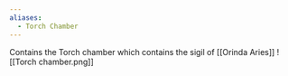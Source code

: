 ```yaml
---
aliases:
  - Torch Chamber
---
```

Contains the Torch chamber which contains the sigil of [[Orinda Aries]] ![[Torch chamber.png]]